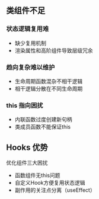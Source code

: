 ## 类组件不足

### 状态逻辑复用难

- 缺少复用机制
- 渲染属性和高阶组件导致层级冗余

### 趋向复杂难以维护

- 生命周期函数混杂不相干逻辑
- 相干逻辑分散在不同生命周期

### this 指向困扰

- 内联函数过度创建新句柄
- 类成员函数不能保证this


## Hooks 优势

优化组件三大困扰

- 函数组件无this问题
- 自定义Hook方便复用状态逻辑
- 副作用的关注点分离（useEffect）